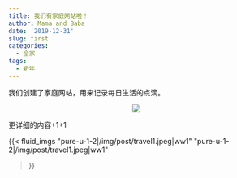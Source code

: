 ```yaml
---
title: 我们有家庭网站啦！
author: Mama and Baba
date: '2019-12-31'
slug: first
categories:
  - 全家
tags:
  - 新年
---
```


我们创建了家庭网站，用来记录每日生活的点滴。

<p align=center>
<img src="/img/post/travel1.jpeg">
</p>

<!--more-->

更详细的内容+1+1

{{< fluid_imgs
  "pure-u-1-2|/img/post/travel1.jpeg|ww1"
  "pure-u-1-2|/img/post/travel1.jpeg|ww1"
>}}


